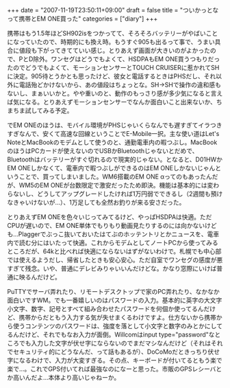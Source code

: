 +++
date = "2007-11-19T23:50:11+09:00"
draft = false
title = "ついかっとなって携帯とEM ONE買った"
categories = ["diary"]
+++

携帯はもう1.5年ほどSH902isをつかってて、そろそろバッテリーがやばいことになっていたので、時期的にも換え時。もうすぐ905も出るって事で、うまい具合に値段も下がってきてていい感じ。とりあえず画面が大きいのがよかったので、PとD除外。ワンセグはどうでもよくて、HSDPAもEM ONE買うつもりだったのでどうでもよくて、モーションセンサーとTOUCH CRUISERに惹かれてSHに決定。905待とうかとも思ったけど、彼女と電話するときはPHSだし、それ以外に電話殆どかけないから、あの値段はちょっとな。SH→SHで操作の違和感もないし、まぁいいかと。やや重いのと、動作のもっさり感が多少気になると言えば気になる。とりあえずモーションセンサーでなんか面白いこと出来ないか、ちまちま試してみる予定。

でEM ONEのほうは、モバイル環境がPHSじゃいくらなんでも遅すぎてイラつきすぎなんで、安くて高速な回線ということでE-Mobile一択。主な使い道はLet's NoteとMacBookのモデムとして使うのと、通勤電車内の暇つぶし。MacBookのほうはPCカードが使えないのでUSBかBluetoothじゃないとだめで、Bluetoothはバッテリーがすぐ切れるので現実的じゃない。となると、D01HWかEM ONEしかなくて、電車内で暇つぶしができるのはEM ONEしかないじゃんということで、買ってしまいました。WM6搭載のEM ONE αってのもあったんだが、WM5のEM ONEが台数限定で激安だったため即決。機能は基本的には変わらないし、どうしてアップグレードしたければ1万円弱でできるし（2週間も預けなきゃいけないが…）、1万足しても全然お釣りが来る安さだった。

とりあえずEM ONEを色々いじってみてるけど、やっぱHSDPAは快適。ただCPUが遅いので、EM ONE単体でもりもり動画見たりするのには向かないけども…Plaggerでぶっこ抜いておいたはてぶのホッテントリとかニュースを、電車内で読む分にはいたって快適。これからモデムとしてノートPCから使ってみるところだが、64kと比べれば快適にならないはずがないわけで。札幌でも中心部では使えるようだし、帰省したときも安心安心。ただ自室でワンセグの感度が悪すぎて残念。いや、普通にデレビみりゃいいんだけどな。かなり窓際にいけば普通に映るんだけど。

PuTTYでサーバ弄れたり、リモートデスクトップで家のPC弄れたり、なかなか面白いですWM。でも一番嬉しいのはパスワードの入力。基本的に英字の大文字小文字、数字、記号とすべて組み合わせたパスワードを何個か使ってるんだけど、携帯からだともう入力する気が失せまくるわけですよ。仕方ないから携帯から使うコンテンツのパスワードは、強度を落として小文字と数字のみとかにしてるんだけど、それでもなお入力が面倒。Willcomはinput type="password"なところでも入力した文字が伏せ字にならないのでまだマシなんだけど（それはそれでセキュリティ的にどうなんだ、って話もあるが）、DoCoMoだときっちり伏せ字になるわけで、入力が大変すぎる。その点、キーボードが付いてるともう楽で楽で…。これでGPS付いてれば最強なのになーと思った。市販のGPSレシーバとか高いんだよ…本体より高いじゃねーか。
